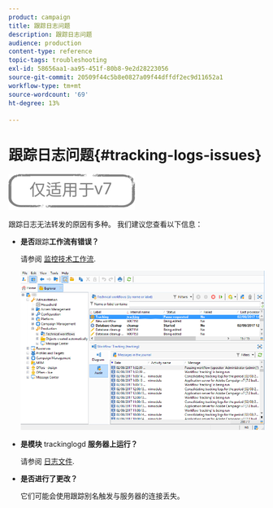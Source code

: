 ```yaml
---
product: campaign
title: 跟踪日志问题
description: 跟踪日志问题
audience: production
content-type: reference
topic-tags: troubleshooting
exl-id: 58656aa1-aa95-451f-80b8-9e2d28223056
source-git-commit: 20509f44c5b8e0827a09f44dffdf2ec9d11652a1
workflow-type: tm+mt
source-wordcount: '69'
ht-degree: 13%

---
```


# 跟踪日志问题{#tracking-logs-issues}

![](../../assets/v7-only.svg)

跟踪日志无法转发的原因有多种。 我们建议您查看以下信息：

* **是否**&#x200B;跟踪&#x200B;**工作流有错误？**

   请参阅 [监控技术工作流](../../workflow/using/monitoring-technical-workflows.md).

   ![](assets/tracking_scheduled_task.png)

* **是模块** trackinglogd **服务器上运行？**

   请参阅 [日志文件](../../production/using/log-files.md).

* **是否进行了更改？**

   它们可能会使用跟踪别名触发与服务器的连接丢失。
